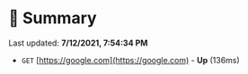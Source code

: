 # 📖 Summary
Last updated: **7/12/2021, 7:54:34 PM**

- `GET` [https://google.com](https://google.com) - **Up** (136ms)
